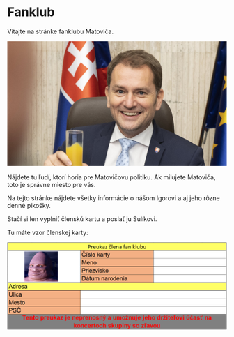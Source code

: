 # Fanklub


Vítajte na stránke fanklubu Matoviča. 

![](Mato.jpeg)


Nájdete tu ľudí, ktorí horia pre Matovičovu politiku. Ak milujete Matoviča, toto je správne miesto pre vás.

Na tejto stránke nájdete všetky informácie o nášom Igorovi a aj jeho rôzne denné pikošky.

Stačí si len vyplniť členskú kartu a poslať ju Sulíkovi.


Tu máte vzor členskej karty:

![](preukaz%20clena.png)


 
 
 
